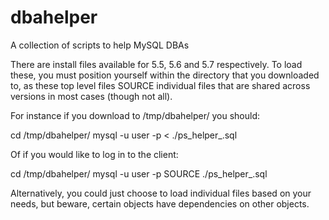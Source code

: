 dbahelper
=========

A collection of scripts to help MySQL DBAs

There are install files available for 5.5, 5.6 and 5.7 respectively. To load these, you must position yourself within the directory that you downloaded to, as these top level files SOURCE individual files that are shared across versions in most cases (though not all).

For instance if you download to /tmp/dbahelper/ you should:

cd /tmp/dbahelper/
mysql -u user -p < ./ps_helper_<version>.sql

Of if you would like to log in to the client:

cd /tmp/dbahelper/
mysql -u user -p 
SOURCE ./ps_helper_<version>.sql

Alternatively, you could just choose to load individual files based on your needs, but beware, certain objects have dependencies on other objects.
